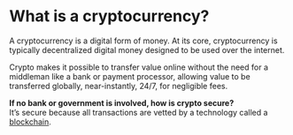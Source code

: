 # What is a cryptocurrency?

A cryptocurrency is a digital form of money. At its core, cryptocurrency is typically decentralized digital money designed to be used over the internet. 

Crypto makes it possible to transfer value online without the need for a middleman like a bank or payment processor, allowing value to be transferred globally, near-instantly, 24/7, for negligible fees. 

**If no bank or government is involved, how is crypto secure?** <br>
It’s secure because all transactions are vetted by a technology called a [blockchain](Blockchain.md).
